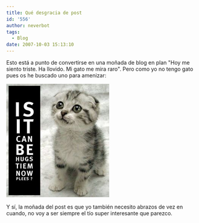 ```yaml
---
title: Qué desgracia de post
id: '556'
author: neverbot
tags:
  - Blog
date: 2007-10-03 15:13:10
---
```


Esto está a punto de convertirse en una moñada de blog en plan "Hoy me siento triste.  Ha llovido. Mi gato me mira raro". Pero como yo no tengo gato pues os he buscado uno para amenizar:

![¿Es la hora de los abrazos?](./que-desgracia-de-post/hug_cat.jpg "¿Es la hora de los abrazos?")

Y sí, la moñada del post es que yo también necesito abrazos de vez en cuando, no voy a ser siempre el tío super interesante que parezco.